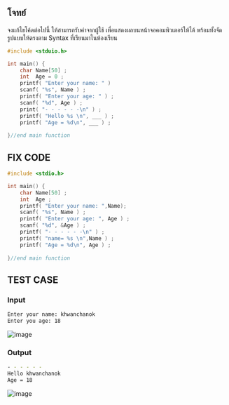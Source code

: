 ## โจทย์
จงแก้ไขโค้ดต่อไปนี้ ให้สามารถรับค่าจากผู้ใช้ เพื่อแสดงผลบนหน้าจอคอมพิวเตอร์ให้ได้ พร้อมทั้งจัดรูปแบบให้ตรงตาม Syntax ที่เรียนมาในห้องเรียน

```c++
#include <stduio.h>

int main() {
    char Name[50] ;
    int  Age = 0 ;
    printf( "Enter your name: " ) 
    scanf( "%s", Name ) ;
    printf( "Enter your age: " ) ;
    scanf( "%d", Age ) ;
    print( "- - - - - -\n" ) ;
    printf( "Hello %s \n", ___ ) ; 
    printf( "Age = %d\n", ___ ) ; 
    
}//end main function
```

## FIX CODE
```c++
#include <stdio.h> 

int main() {
    char Name[50] ;
    int  Age ;
    printf( "Enter your name: ",Name);
    scanf( "%s", Name ) ;
    printf( "Enter your age: ", Age ) ;
    scanf( "%d", &Age ) ;
    printf( "- - - - - -\n" ) ;
    printf( "name= %s \n",Name ) ; 
    printf( "Age = %d\n", Age ) ;  
    
}//end main function

```

## TEST CASE
### Input
```bash
Enter your name: khwanchanok
Enter you age: 18
```
![image](https://github.com/user-attachments/assets/fbd5207e-a333-4fb9-8ef8-f66a75e898b3)

### Output
```bash
- - - - - -
Hello khwanchanok
Age = 18
```
![image](https://github.com/user-attachments/assets/7ea8120a-1aa9-487b-839b-63ff62f878a9)
